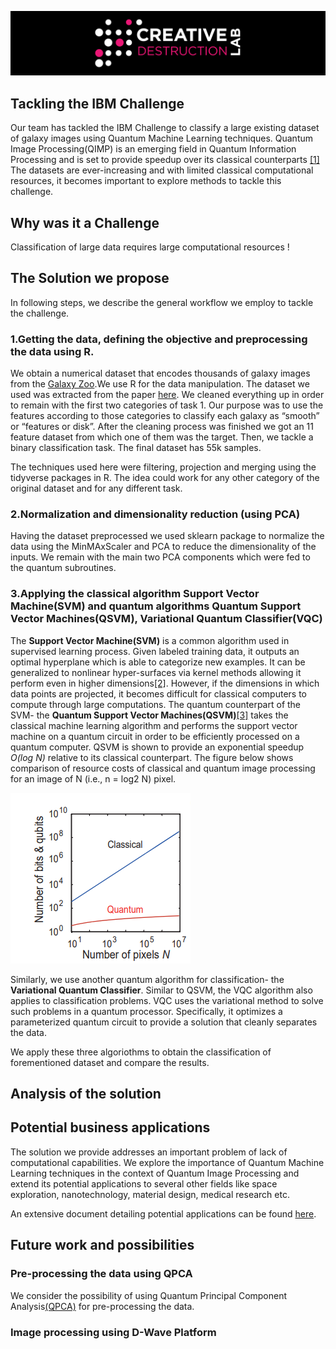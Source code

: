 ![CDL Hackaton](img/CDL_logo.png)

## Tackling the IBM Challenge
Our team has tackled the IBM Challenge to classify a large existing dataset of galaxy images using Quantum Machine Learning techniques. Quantum Image Processing(QIMP) is an emerging field in Quantum Information Processing and is set to provide speedup over its classical counterparts [[1]](https://arxiv.org/abs/1801.01465) The datasets are ever-increasing and with limited classical computational resources, it becomes important to explore methods to tackle this challenge.



## Why was it a Challenge 
Classification of large data requires large computational resources !





## The Solution we propose
In following steps, we describe the general workflow we employ to tackle the challenge. 

### 1.Getting the data, defining the objective and preprocessing the data using R.
We obtain a numerical dataset that encodes thousands of galaxy images from the [Galaxy Zoo](https://data.galaxyzoo.org/).We use R for the data manipulation. The dataset we used was extracted from the paper [here](https://www.researchgate.net/publication/280534264_Classifying_Galaxy_Images_through_Support_Vector_Machines). We cleaned everything up in order to remain with the first two categories of task 1. Our purpose was to use the features according to those categories to classify each galaxy as “smooth” or “features or disk”. After the cleaning process was finished we got an 11 feature dataset from which one of them was the target. Then, we tackle a binary classification task.
The final dataset has 55k samples.

The techniques used here were filtering, projection and merging using the tidyverse packages in R. The idea could work for any other category of the original dataset and for any different task.


### 2.Normalization and dimensionality reduction (using PCA)  
Having the dataset preprocessed we used sklearn package to normalize the data using the MinMAxScaler and PCA to reduce the dimensionality of the inputs. We remain with the main two PCA components which were fed to the quantum subroutines. 

### 3.Applying the classical algorithm Support Vector Machine(SVM) and quantum algorithms Quantum Support Vector Machines(QSVM), Variational Quantum Classifier(VQC)
The **Support Vector Machine(SVM)** is a common algorithm used in supervised learning process. Given  labeled training data, it outputs an optimal hyperplane which is able to categorize new examples. It can be generalized to nonlinear hyper-surfaces via kernel methods allowing it perform even in higher dimensions[[2]](https://www.springer.com/gp/book/9780387987804). However, if the dimensions in which data points are projected, it becomes difficult for classical computers to compute through large computations. The quantum counterpart of the SVM- the **Quantum Support Vector Machines(QSVM)**[[3]](https://medium.com/@aliceliu2004/quantum-support-vector-machines-a-new-era-of-ai-1262dd4b2c7e) takes the classical machine learning algorithm and performs the support vector machine on a quantum circuit in order to be efficiently processed on a quantum computer. QSVM is shown to provide an exponential speedup *O(log N)* relative to its classical counterpart.
The figure below shows comparison of resource costs of classical and quantum image processing for an image of N (i.e., n = log2 N) pixel.

![CDL Hackaton](img/qsvm.PNG)

Similarly, we use another quantum algorithm for classification- the **Variational Quantum Classifier**. Similar to QSVM, the VQC algorithm also applies to classification problems. VQC uses the variational method to solve such problems in a quantum processor. Specifically, it optimizes a parameterized quantum circuit to provide a solution that cleanly separates the data.

We apply these three algoriothms to obtain the classification of forementioned dataset and compare the results.




## Analysis of the solution

## Potential business applications
The solution we provide addresses an important problem of lack of computational capabilities. We explore the importance of Quantum Machine Learning techniques in the context of Quantum Image Processing and extend its potential applications to several other fields like space exploration, nanotechnology, material design, medical research etc. 


An extensive document detailing potential applications can be found [here](https://github.com/olgOk/Hackathon2020/blob/master/TBD/BusinessCases.md).





## Future work and possibilities 
### Pre-processing the data using QPCA
We consider the possibility of using Quantum Principal Component Analysis[(QPCA)](https://arxiv.org/abs/1307.0401) for pre-processing the data.
### Image processing using D-Wave Platform



